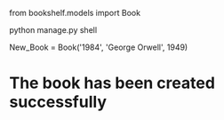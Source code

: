 from bookshelf.models import Book

python manage.py shell

New_Book = Book('1984', 'George Orwell', 1949)
# The book has been created successfully
